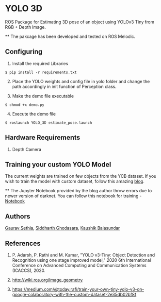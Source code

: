 # YOLO 3D
ROS Package for Estimating 3D pose of an object using YOLOv3 Tiny from RGB + Depth Image. 

** The pakcage has been developed and tested on ROS Melodic. 

## Configuring
1. Install the required Libraries
```
$ pip install -r requirements.txt
```

2. Place the YOLO weights and config file in yolo folder and change the path accordingly in init function of Perception class.

3. Make the demo file executable
```
$ chmod +x demo.py
```

4. Execute the demo file
```
$ roslaunch YOLO_3D estimate_pose.launch
```

## Hardware Requirements

1. Depth Camera


## Training your custom YOLO Model

The current weights are trained on few objects from the YCB dataset. If you wish to train the model with custom dataset, follow this amazing [blog](https://medium.com/@today.rafi/train-your-own-tiny-yolo-v3-on-google-colaboratory-with-the-custom-dataset-2e35db02bf8f).

** The Jupyter Notebook provided by the blog author throw errors due to newer version of darknet. 
You can follow this notebook for training - [Notebook](https://colab.research.google.com/drive/1lJeAhFkzwXNxRljMiE0UfL6fPmwVwVi3?usp=sharing)


## Authors
[Gaurav Sethia](https://github.com/gauravsethia08), [Siddharth Ghodasara](https://github.com/SiddharthGhodasara), [Kaushik Balasundar](https://github.com/kaushikbalasundar)


## References
1. P. Adarsh, P. Rathi and M. Kumar, "YOLO v3-Tiny: Object Detection and Recognition using one stage improved model," 2020 6th International Conference on Advanced Computing and Communication Systems (ICACCS), 2020.

2. http://wiki.ros.org/image_geometry

3. https://medium.com/@today.rafi/train-your-own-tiny-yolo-v3-on-google-colaboratory-with-the-custom-dataset-2e35db02bf8f

 
